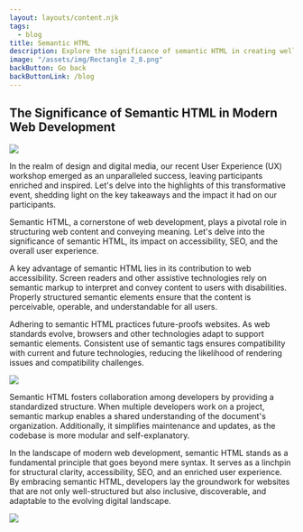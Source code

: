 ```yaml
---
layout: layouts/content.njk
tags:
  - blog
title: Semantic HTML
description: Explore the significance of semantic HTML in creating well-structured and accessible web content
image: "/assets/img/Rectangle 2_8.png"
backButton: Go back
backButtonLink: /blog
---
```


## The Significance of Semantic HTML in Modern Web Development

![](/assets/img/Rectangle3_3.png)

In the realm of design and digital media, our recent User Experience (UX) workshop emerged as an unparalleled success, leaving participants enriched and inspired. Let's delve into the highlights of this transformative event, shedding light on the key takeaways and the impact it had on our participants.

Semantic HTML, a cornerstone of web development, plays a pivotal role in structuring web content and conveying meaning. Let's delve into the significance of semantic HTML, its impact on accessibility, SEO, and the overall user experience.

A key advantage of semantic HTML lies in its contribution to web accessibility. Screen readers and other assistive technologies rely on semantic markup to interpret and convey content to users with disabilities. Properly structured semantic elements ensure that the content is perceivable, operable, and understandable for all users.

Adhering to semantic HTML practices future-proofs websites. As web standards evolve, browsers and other technologies adapt to support semantic elements. Consistent use of semantic tags ensures compatibility with current and future technologies, reducing the likelihood of rendering issues and compatibility challenges.

![](/assets/img/Rectangle4_1.png)

Semantic HTML fosters collaboration among developers by providing a standardized structure. When multiple developers work on a project, semantic markup enables a shared understanding of the document's organization. Additionally, it simplifies maintenance and updates, as the codebase is more modular and self-explanatory.

In the landscape of modern web development, semantic HTML stands as a fundamental principle that goes beyond mere syntax. It serves as a linchpin for structural clarity, accessibility, SEO, and an enriched user experience. By embracing semantic HTML, developers lay the groundwork for websites that are not only well-structured but also inclusive, discoverable, and adaptable to the evolving digital landscape.

![](/assets/img/Rectangle6_1.png)
